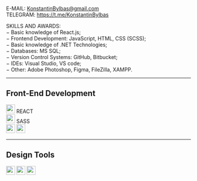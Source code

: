 E-MAIL: KonstantinBylbas@gmail.com  
TELEGRAM: https://t.me/KonstantinBylbas 
 
SKILLS AND AWARDS:  
−	Basic knowledge of React.js;  
−	Frontend Development: JavaScript, HTML, CSS (SCSS);  
−	Basic knowledge of .NET Technologies;  
−	Databases: MS SQL;  
−	Version Control Systems: GitHub, Bitbucket;  
−	IDEs: Visual Studio, VS code;  
−	Other: Adobe Photoshop, Figma, FileZilla, XAMPP.  

<hr/>

<h2>
 Front-End Development 
</h2>
<div>
<img style='width:1.5rem' src='https://raw.githubusercontent.com/KonstantinBylbas/SVG-icons/main/react.svg?token=GHSAT0AAAAAABPTVQK7DXWZR2RDNW2QQSGSYPGSNJQ' />
 REACT
</div>
<div>
<img style='width:1.5rem' src='https://raw.githubusercontent.com/KonstantinBylbas/SVG-icons/main/sass.svg?token=GHSAT0AAAAAABPTVQK7ZMA3MG7ZJ3OR762OYPGSN5Q' />
 SASS
</div>
<img style='width:1.5rem' src='https://raw.githubusercontent.com/KonstantinBylbas/SVG-icons/main/css3.svg?token=GHSAT0AAAAAABPTVQK7DXWZR2RDNW2QQSGSYPGSNJQ' />
<img style='width:1.5rem' src='https://raw.githubusercontent.com/KonstantinBylbas/SVG-icons/main/html5.svg?token=GHSAT0AAAAAABPTVQK7DXWZR2RDNW2QQSGSYPGSNJQ' />

<hr/>

<h2>
 Design Tools
</h2>
<img style='width:1.5rem' src='https://raw.githubusercontent.com/KonstantinBylbas/SVG-icons/main/figma.svg?token=GHSAT0AAAAAABPTVQK7DXWZR2RDNW2QQSGSYPGSNJQ' />
<img style='width:1.5rem' src='https://raw.githubusercontent.com/KonstantinBylbas/SVG-icons/main/adobephotoshop.svg?token=GHSAT0AAAAAABPTVQK7DXWZR2RDNW2QQSGSYPGSNJQ' />
<img style='width:1.5rem' src='https://raw.githubusercontent.com/KonstantinBylbas/SVG-icons/main/adobeillustrator.svg?token=GHSAT0AAAAAABPTVQK7DXWZR2RDNW2QQSGSYPGSNJQ' />
